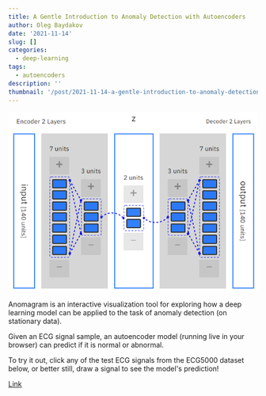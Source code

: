 ```yaml
---
title: A Gentle Introduction to Anomaly Detection with Autoencoders
author: Oleg Baydakov
date: '2021-11-14'
slug: []
categories:
  - deep-learning
tags:
  - autoencoders
description: ''
thumbnail: '/post/2021-11-14-a-gentle-introduction-to-anomaly-detection-with-autoencoders/images/image.png'
---
```


![](images/autoencoder.png)

Anomagram is an interactive visualization tool for exploring how a deep learning model can be applied to the task of anomaly detection (on stationary data).

Given an ECG signal sample, an autoencoder model (running live in your browser) can predict if it is normal or abnormal. 
 
To try it out, click any of the test ECG signals from the ECG5000 dataset below, or better still, draw a signal to see the model's prediction!

[Link](https://anomagram.fastforwardlabs.com/#/)

